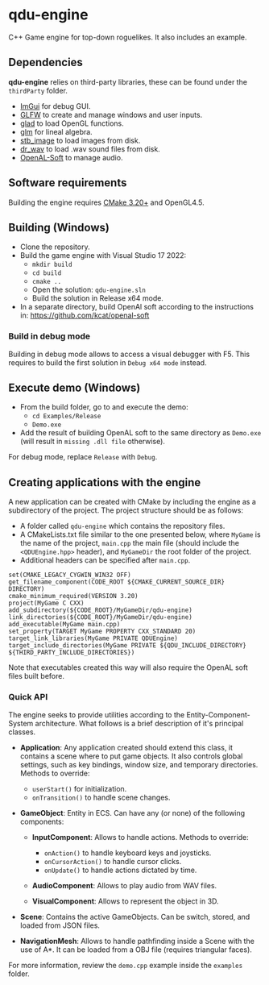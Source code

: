# qdu-engine

C++ Game engine for top-down roguelikes. It also includes an example.

## Dependencies
**qdu-engine** relies on third-party libraries, these can be found under the `thirdParty` folder.
 - [ImGui](https://github.com/ocornut/imgui) for debug GUI.
 - [GLFW](https://www.glfw.org/) to create and manage windows and user inputs.
 - [glad](https://glad.dav1d.de/) to load OpenGL functions. 
 - [glm](https://glm.g-truc.net/0.9.9/index.html) for lineal algebra.
 - [stb\_image](https://github.com/nothings/stb) to load images from disk.
 - [dr_wav](https://mackron.github.io/dr_wav.html) to load .wav sound files from disk.
 - [OpenAL-Soft](https://github.com/kcat/openal-soft) to manage audio.

## Software requirements
Building the engine requires [CMake 3.20+](https://cmake.org/) and OpenGL4.5.

## Building (Windows)
- Clone the repository.
- Build the game engine with Visual Studio 17 2022:
  - `mkdir build`
  - `cd build`
  - `cmake ..`
  - Open the solution: `qdu-engine.sln`
  - Build the solution in Release x64 mode.
- In a separate directory, build OpenAl soft according to the instructions in: https://github.com/kcat/openal-soft
  
### Build in debug mode
Building in debug mode allows to access a visual debugger with F5. This requires to build the first solution in `Debug x64 mode` instead.
  
## Execute demo (Windows)
- From the build folder, go to and execute the demo:
  - `cd Examples/Release`
  - `Demo.exe`
- Add the result of building OpenAL soft to the same directory as `Demo.exe` (will result in `missing .dll file` otherwise).
  
For debug mode, replace `Release` with `Debug`.

## Creating applications with the engine
A new application can be created with CMake by including the engine as a subdirectory of the project.
The project structure should be as follows:
- A folder called `qdu-engine` which contains the repository files.
- A CMakeLists.txt file similar to the one presented below, where `MyGame` is the name of the project, `main.cpp` the main file (should include the `<QDUEngine.hpp>` header), and `MyGameDir` the root folder of the project.
- Additional headers can be specified after `main.cpp`.

```
set(CMAKE_LEGACY_CYGWIN_WIN32 OFF)
get_filename_component(CODE_ROOT ${CMAKE_CURRENT_SOURCE_DIR} DIRECTORY)
cmake_minimum_required(VERSION 3.20)
project(MyGame C CXX)
add_subdirectory(${CODE_ROOT}/MyGameDir/qdu-engine)
link_directories(${CODE_ROOT}/MyGameDir/qdu-engine)
add_executable(MyGame main.cpp)
set_property(TARGET MyGame PROPERTY CXX_STANDARD 20)
target_link_libraries(MyGame PRIVATE QDUEngine)
target_include_directories(MyGame PRIVATE ${QDU_INCLUDE_DIRECTORY} ${THIRD_PARTY_INCLUDE_DIRECTORIES})
```
Note that executables created this way will also require the OpenAL soft files built before.

### Quick API
The engine seeks to provide utilities according to the Entity-Component-System architecture. What follows is a brief description of it's principal classes.

- **Application**: Any application created should extend this class, it contains a scene where to put game objects. It also controls global settings, such as key bindings, window size, and temporary directories. Methods to override:
  - `userStart()` for initialization.
  - `onTransition()` to handle scene changes.

- **GameObject**: Entity in ECS. Can have any (or none) of the following components:

  - **InputComponent**: Allows to handle actions. Methods to override:
    - `onAction()` to handle keyboard keys and joysticks.
    - `onCursorAction()` to handle cursor clicks.
    - `onUpdate()` to handle actions dictated by time.

  - **AudioComponent**: Allows to play audio from WAV files.
  - **VisualComponent**: Allows to represent the object in 3D.

- **Scene**: Contains the active GameObjects. Can be switch, stored, and loaded from JSON files.

- **NavigationMesh**: Allows to handle pathfinding inside a Scene with the use of A*. It can be loaded from a OBJ file (requires triangular faces).

For more information, review the `demo.cpp` example inside the `examples` folder.
